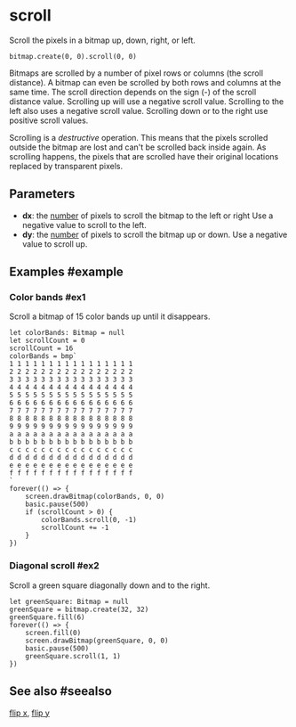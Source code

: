 # scroll

Scroll the pixels in a bitmap up, down, right, or left.

```sig
bitmap.create(0, 0).scroll(0, 0)
```

Bitmaps are scrolled by a number of pixel rows or columns (the scroll distance). A bitmap can even be scrolled by both rows and columns at the same time. The scroll direction depends on the sign (-) of the scroll distance value. Scrolling up will use a negative scroll value. Scrolling to the left also uses a negative scroll value. Scrolling down or to the right use positive scroll values.

Scrolling is a _destructive_ operation. This means that the pixels scrolled outside the bitmap are lost and can't be scrolled back inside again. As scrolling happens, the pixels that are scrolled have their original locations replaced by transparent pixels.

## Parameters

* **dx**: the [number](/types/number) of pixels to scroll the bitmap to the left or right Use a negative value to scroll to the left.
* **dy**: the [number](/types/number) of pixels to scroll the bitmap up or down. Use a negative value to scroll up.

## Examples #example

### Color bands #ex1

Scroll a bitmap of 15 color bands up until it disappears.

```blocks
let colorBands: Bitmap = null
let scrollCount = 0
scrollCount = 16
colorBands = bmp`
1 1 1 1 1 1 1 1 1 1 1 1 1 1 1 1 
2 2 2 2 2 2 2 2 2 2 2 2 2 2 2 2 
3 3 3 3 3 3 3 3 3 3 3 3 3 3 3 3 
4 4 4 4 4 4 4 4 4 4 4 4 4 4 4 4 
5 5 5 5 5 5 5 5 5 5 5 5 5 5 5 5 
6 6 6 6 6 6 6 6 6 6 6 6 6 6 6 6 
7 7 7 7 7 7 7 7 7 7 7 7 7 7 7 7 
8 8 8 8 8 8 8 8 8 8 8 8 8 8 8 8 
9 9 9 9 9 9 9 9 9 9 9 9 9 9 9 9 
a a a a a a a a a a a a a a a a 
b b b b b b b b b b b b b b b b 
c c c c c c c c c c c c c c c c 
d d d d d d d d d d d d d d d d 
e e e e e e e e e e e e e e e e 
f f f f f f f f f f f f f f f f 
`
forever(() => {
    screen.drawBitmap(colorBands, 0, 0)
    basic.pause(500)
    if (scrollCount > 0) {
        colorBands.scroll(0, -1)
        scrollCount += -1
    }
})
```

### Diagonal scroll #ex2

Scroll a green square diagonally down and to the right.

```blocks
let greenSquare: Bitmap = null
greenSquare = bitmap.create(32, 32)
greenSquare.fill(6)
forever(() => {
    screen.fill(0)
    screen.drawBitmap(greenSquare, 0, 0)
    basic.pause(500)
    greenSquare.scroll(1, 1)
})
```

## See also #seealso

[flip x](/reference/bitmaps/bitmap/flip-x),
[flip y](/reference/bitmaps/bitmap/flip-y)
